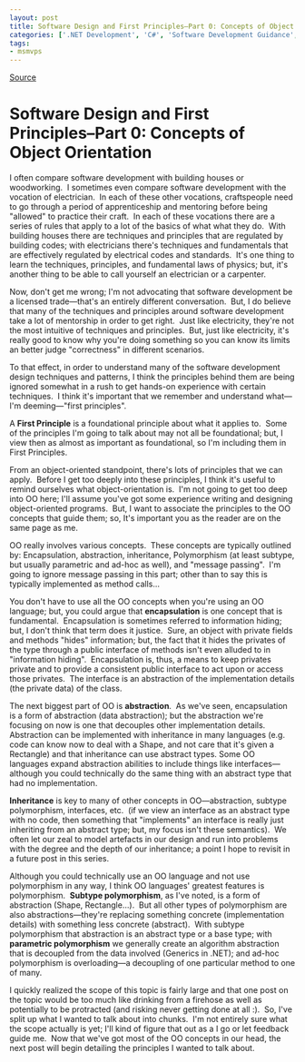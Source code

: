 ```yaml
---
layout: post
title: Software Design and First Principles–Part 0: Concepts of Object Orientation
categories: ['.NET Development', 'C#', 'Software Development Guidance', 'Software Development Principles', 'Visual Studio 2010 Best Practices']
tags:
- msmvps
---
```

[Source](http://blogs.msmvps.com/peterritchie/2012/02/23/software-design-and-first-principles-part-0-concepts-of-object-orientation/ "Permalink to Software Design and First Principles–Part 0: Concepts of Object Orientation")

# Software Design and First Principles–Part 0: Concepts of Object Orientation

I often compare software development with building houses or woodworking.  I sometimes even compare software development with the vocation of electrician.  In each of these other vocations, craftspeople need to go through a period of apprenticeship and mentoring before being "allowed" to practice their craft.  In each of these vocations there are a series of rules that apply to a lot of the basics of what what they do.  With building houses there are techniques and principles that are regulated by building codes; with electricians there's techniques and fundamentals that are effectively regulated by electrical codes and standards.  It's one thing to learn the techniques, principles, and fundamental laws of physics; but, it's another thing to be able to call yourself an electrician or a carpenter.

Now, don't get me wrong; I'm not advocating that software development be a licensed trade—that's an entirely different conversation.  But, I do believe that many of the techniques and principles around software development take a lot of mentorship in order to get right.  Just like electricity, they're not the most intuitive of techniques and principles.  But, just like electricity, it's really good to know why you're doing something so you can know its limits an better judge "correctness" in different scenarios.

To that effect, in order to understand many of the software development design techniques and patterns, I think the principles behind them are being ignored somewhat in a rush to get hands-on experience with certain techniques.  I think it's important that we remember and understand what—I'm deeming—"first principles".

A **First Principle** is a foundational principle about what it applies to.  Some of the principles I'm going to talk about may not all be foundational; but, I view then as almost as important as foundational, so I'm including them in First Principles.

From an object-oriented standpoint, there's lots of principles that we can apply.  Before I get too deeply into these principles, I think it's useful to remind ourselves what object-orientation is.  I'm not going to get too deep into OO here; I'll assume you've got some experience writing and designing object-oriented programs.  But, I want to associate the principles to the OO concepts that guide them; so, It's important you as the reader are on the same page as me.

OO really involves various concepts.  These concepts are typically outlined by: Encapsulation, abstraction, inheritance, Polymorphism (at least subtype, but usually parametric and ad-hoc as well), and "message passing".  I'm going to ignore message passing in this part; other than to say this is typically implemented as method calls…

You don't have to use all the OO concepts when you're using an OO language; but, you could argue that **encapsulation** is one concept that is fundamental.  Encapsulation is sometimes referred to information hiding; but, I don't think that term does it justice.  Sure, an object with private fields and methods "hides" information; but, the fact that it hides the privates of the type through a public interface of methods isn't even alluded to in "information hiding".  Encapsulation is, thus, a means to keep privates private and to provide a consistent public interface to act upon or access those privates.  The interface is an abstraction of the implementation details (the private data) of the class.

The next biggest part of OO is **abstraction**.  As we've seen, encapsulation is a form of abstraction (data abstraction); but the abstraction we're focusing on now is one that decouples other implementation details.  Abstraction can be implemented with inheritance in many languages (e.g. code can know now to deal with a Shape, and not care that it's given a Rectangle) and that inheritance can use abstract types. Some OO languages expand abstraction abilities to include things like interfaces—although you could technically do the same thing with an abstract type that had no implementation.

**Inheritance** is key to many of other concepts in OO—abstraction, subtype polymorphism, interfaces, etc.  (if we view an interface as an abstract type with no code, then something that "implements" an interface is really just inheriting from an abstract type; but, my focus isn't these semantics).  We often let our zeal to model artefacts in our design and run into problems with the degree and the depth of our inheritance; a point I hope to revisit in a future post in this series.

Although you could technically use an OO language and not use polymorphism in any way, I think OO languages' greatest features is polymorphism.  **Subtype polymorphism**, as I've noted, is a form of abstraction (Shape, Rectangle…).  But all other types of polymorphism are also abstractions—they're replacing something concrete (implementation details) with something less concrete (abstract).  With subtype polymorphism that abstraction is an abstract type or a base type; with **parametric polymorphism** we generally create an algorithm abstraction that is decoupled from the data involved (Generics in .NET); and ad-hoc polymorphism is overloading—a decoupling of one particular method to one of many.

I quickly realized the scope of this topic is fairly large and that one post on the topic would be too much like drinking from a firehose as well as potentially to be protracted (and risking never getting done at all :).  So, I've split up what I wanted to talk about into chunks.  I'm not entirely sure what the scope actually is yet; I'll kind of figure that out as a I go or let feedback guide me.  Now that we've got most of the OO concepts in our head, the next post will begin detailing the principles I wanted to talk about.

